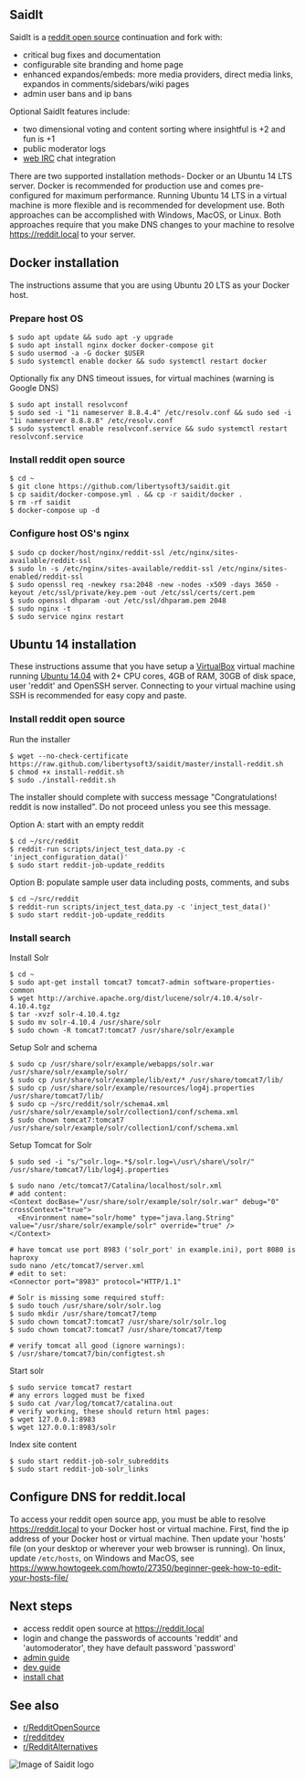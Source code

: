 ## SaidIt

SaidIt is a [reddit open source](https://github.com/reddit-archive/reddit) continuation and fork with:

* critical bug fixes and documentation
* configurable site branding and home page
* enhanced expandos/embeds: more media providers, direct media links, expandos in comments/sidebars/wiki pages
* admin user bans and ip bans

Optional SaidIt features include:

* two dimensional voting and content sorting where insightful is +2 and fun is +1
* public moderator logs
* [web IRC](https://github.com/libertysoft3/lounge-autoconnect) chat integration

There are two supported installation methods- Docker or an Ubuntu 14 LTS server. Docker is recommended for production use and comes pre-configured for maximum performance. Running Ubuntu 14 LTS in a virtual machine is more flexible and is recommended for development use. Both approaches can be accomplished with Windows, MacOS, or Linux. Both approaches require that you make DNS changes to your machine to resolve https://reddit.local to your server.

## Docker installation

The instructions assume that you are using Ubuntu 20 LTS as your Docker host.

### Prepare host OS

    $ sudo apt update && sudo apt -y upgrade
    $ sudo apt install nginx docker docker-compose git
    $ sudo usermod -a -G docker $USER
    $ sudo systemctl enable docker && sudo systemctl restart docker

Optionally fix any DNS timeout issues, for virtual machines (warning is Google DNS)

    $ sudo apt install resolvconf
    $ sudo sed -i "1i nameserver 8.8.4.4" /etc/resolv.conf && sudo sed -i "1i nameserver 8.8.8.8" /etc/resolv.conf
    $ sudo systemctl enable resolvconf.service && sudo systemctl restart resolvconf.service

### Install reddit open source

    $ cd ~
    $ git clone https://github.com/libertysoft3/saidit.git
    $ cp saidit/docker-compose.yml . && cp -r saidit/docker .
    $ rm -rf saidit
    $ docker-compose up -d

### Configure host OS's nginx

    $ sudo cp docker/host/nginx/reddit-ssl /etc/nginx/sites-available/reddit-ssl
    $ sudo ln -s /etc/nginx/sites-available/reddit-ssl /etc/nginx/sites-enabled/reddit-ssl
    $ sudo openssl req -newkey rsa:2048 -new -nodes -x509 -days 3650 -keyout /etc/ssl/private/key.pem -out /etc/ssl/certs/cert.pem
    $ sudo openssl dhparam -out /etc/ssl/dhparam.pem 2048
    $ sudo nginx -t
    $ sudo service nginx restart

## Ubuntu 14 installation

These instructions assume that you have setup a [VirtualBox](https://www.virtualbox.org/wiki/Downloads) virtual machine running [Ubuntu 14.04](http://releases.ubuntu.com/14.04/) with 2+ CPU cores, 4GB of RAM, 30GB of disk space, user 'reddit' and OpenSSH server. Connecting to your virtual machine using SSH is recommended for easy copy and paste.

### Install reddit open source

Run the installer

    $ wget --no-check-certificate https://raw.github.com/libertysoft3/saidit/master/install-reddit.sh
    $ chmod +x install-reddit.sh
    $ sudo ./install-reddit.sh

The installer should complete with success message "Congratulations! reddit is now installed". Do not proceed unless you see this message.

Option A: start with an empty reddit

    $ cd ~/src/reddit
    $ reddit-run scripts/inject_test_data.py -c 'inject_configuration_data()'
    $ sudo start reddit-job-update_reddits

Option B: populate sample user data including posts, comments, and subs

    $ cd ~/src/reddit
    $ reddit-run scripts/inject_test_data.py -c 'inject_test_data()'
    $ sudo start reddit-job-update_reddits

### Install search
 
Install Solr

    $ cd ~
    $ sudo apt-get install tomcat7 tomcat7-admin software-properties-common
    $ wget http://archive.apache.org/dist/lucene/solr/4.10.4/solr-4.10.4.tgz
    $ tar -xvzf solr-4.10.4.tgz
    $ sudo mv solr-4.10.4 /usr/share/solr
    $ sudo chown -R tomcat7:tomcat7 /usr/share/solr/example
 
Setup Solr and schema

    $ sudo cp /usr/share/solr/example/webapps/solr.war /usr/share/solr/example/solr/
    $ sudo cp /usr/share/solr/example/lib/ext/* /usr/share/tomcat7/lib/
    $ sudo cp /usr/share/solr/example/resources/log4j.properties /usr/share/tomcat7/lib/
    $ sudo cp ~/src/reddit/solr/schema4.xml /usr/share/solr/example/solr/collection1/conf/schema.xml
    $ sudo chown tomcat7:tomcat7 /usr/share/solr/example/solr/collection1/conf/schema.xml
 
Setup Tomcat for Solr

    $ sudo sed -i "s/^solr.log=.*$/solr.log=\/usr\/share\/solr/" /usr/share/tomcat7/lib/log4j.properties
 
    $ sudo nano /etc/tomcat7/Catalina/localhost/solr.xml
    # add content:
    <Context docBase="/usr/share/solr/example/solr/solr.war" debug="0" crossContext="true">
      <Environment name="solr/home" type="java.lang.String" value="/usr/share/solr/example/solr" override="true" />
    </Context>
 
    # have tomcat use port 8983 ('solr_port' in example.ini), port 8080 is haproxy
    sudo nano /etc/tomcat7/server.xml
    # edit to set:
    <Connector port="8983" protocol="HTTP/1.1"
 
    # Solr is missing some required stuff:
    $ sudo touch /usr/share/solr/solr.log
    $ sudo mkdir /usr/share/tomcat7/temp
    $ sudo chown tomcat7:tomcat7 /usr/share/solr/solr.log
    $ sudo chown tomcat7:tomcat7 /usr/share/tomcat7/temp
 
    # verify tomcat all good (ignore warnings):
    $ /usr/share/tomcat7/bin/configtest.sh

Start solr

    $ sudo service tomcat7 restart
    # any errors logged must be fixed
    $ sudo cat /var/log/tomcat7/catalina.out
    # verify working, these should return html pages:
    $ wget 127.0.0.1:8983
    $ wget 127.0.0.1:8983/solr

Index site content

    $ sudo start reddit-job-solr_subreddits
    $ sudo start reddit-job-solr_links

## Configure DNS for reddit.local

To access your reddit open source app, you must be able to resolve https://reddit.local to your Docker host or virtual machine. First, find the ip address of your Docker host or virtual machine. Then update your 'hosts' file (on your desktop or wherever your web browser is running). On linux, update `/etc/hosts`, on Windows and MacOS, see https://www.howtogeek.com/howto/27350/beginner-geek-how-to-edit-your-hosts-file/

## Next steps

* access reddit open source at https://reddit.local
* login and change the passwords of accounts 'reddit' and 'automoderator', they have default password 'password'
* [admin guide](https://github.com/libertysoft3/saidit/wiki/Admin-guide)
* [dev guide](https://github.com/libertysoft3/saidit/wiki/Dev-guide)
* [install chat](https://github.com/libertysoft3/saidit/wiki/Chat#saidit-chat-installation)

## See also

* [r/RedditOpenSource](https://www.reddit.com/r/RedditOpenSource)
* [r/redditdev](https://www.reddit.com/r/redditdev)
* [r/RedditAlternatives](https://www.reddit.com/r/RedditAlternatives)

![Image of Saidit logo](https://encrypted-tbn0.gstatic.com/images?q=tbn%3AANd9GcTWA5A1rZZJu_oFjSkUk42Ds5-UDm6c9HNkwSngMYAtvc_Dybkt)
